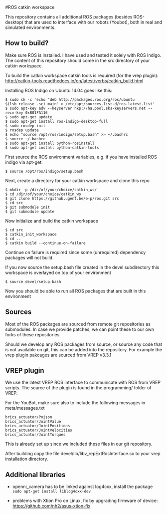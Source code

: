 #ROS catkin workspace

This repository contains all additional ROS packages (besides ROS-desktop) that are used to interface with our robots (Youbot), both in real and simulated environments.

## How to build?

Make sure ROS is installed. I have used and tested it solely with ROS Indigo. The content of this repository should come in the src directory of your catkin workspace.

To build the catkin workspace catkin tools is required (for the vrep plugin): http://catkin-tools.readthedocs.io/en/latest/verbs/catkin_build.html

Installing ROS Indigo on Ubuntu 14.04 goes like this:

```
$ sudo sh -c 'echo "deb http://packages.ros.org/ros/ubuntu $(lsb_release -sc) main" > /etc/apt/sources.list.d/ros-latest.list'
$ sudo apt-key adv --keyserver hkp://ha.pool.sks-keyservers.net --recv-key 0xB01FA116
$ sudo apt-get update
$ sudo apt-get install ros-indigo-desktop-full
$ sudo rosdep init
$ rosdep update
$ echo "source /opt/ros/indigo/setup.bash" >> ~/.bashrc
$ source ~/.bashrc
$ sudo apt-get install python-rosinstall
$ sudo apt-get install python-catkin-tools
```

First source the ROS environment variables, e.g. if you have installed ROS indigo via apt-get:

```
$ source /opt/ros/indigo/setup.bash
```

Next, create a directory for your catkin workspace and clone this repo

```
$ mkdir -p /dir/of/your/choice/catkin_ws/
$ cd /dir/of/your/choice/catkin_ws
$ git clone https://github.ugent.be/e-p/ros.git src
$ cd src
$ git submodule init
$ git submodule update
```

Now initialize and build the catkin workspace

```
$ cd src
$ catkin_init_workspace
$ cd ..
$ catkin build --continue-on-failure
```

Continue on failure is required since some (unrequired) dependency packages will not build.

If you now source the setup.bash file created in the devel subdirectory this workspace is overlayed on top of your environment

```
$ source devel/setup.bash
```

Now you should be able to run all ROS packages that are built in this environment


## Sources

Most of the ROS packages are sourced from remote git repositories as submodules. In case we provide patches, we can point these to our own forks of these repositories.

Should we develop any ROS packages from source, or source any code that is not available on git, this can be added into the repository. For example the vrep plugin pakcages are sourced from VREP v3.3.1

## VREP plugin

We use the latest VREP ROS interface to communicate with ROS from VREP scripts. The source of the plugin is found in the programming/ folder of VREP. 

For the YouBot, make sure also to include the following messages in meta/messages.txt

```
brics_actuator/Poison
brics_actuator/JointValue
brics_actuator/JointPositions
brics_actuator/JointVelocities
brics_actuator/JointTorques
```

This is already set up since we included these files in our git repository.

After building copy the file devel/lib/libv_repExtRosInterface.so to your vrep installation directory.

## Additional libraries

* openni_camera has to be linked against log4cxx, install the package `sudo apt-get install liblog4cxx-dev`

* problems with Xtion Pro on Linux, fix by upgrading firmware of device: https://github.com/nh2/asus-xtion-fix
